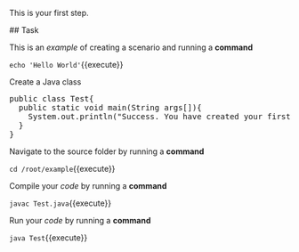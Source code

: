 This is your first step.

## Task

This is an _example_ of creating a scenario and running a **command**

`echo 'Hello World'`{{execute}}

Create a Java class
<pre class="file" data-filename="Test.java" data-target="replace" >
public class Test{
  public static void main(String args[]){
    System.out.println("Success. You have created your first Java class");
  }
}
</pre>

Navigate to the source folder by running a **command**

`cd /root/example`{{execute}}

Compile your _code_ by running a **command**

`javac Test.java`{{execute}}

Run your _code_ by running a **command**

`java Test`{{execute}}
